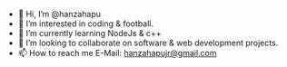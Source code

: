 - 👋 Hi, I’m @hanzahapu
- 👀 I’m interested in coding & football.
- 🌱 I’m currently learning NodeJs & c++
- 💞️ I’m looking to collaborate on software & web development projects. 
- 📫 How to reach me E-Mail: hanzahapujr@gmail.com

<!---
hanzahapu/hanzahapu is a ✨ special ✨ repository because its `README.md` (this file) appears on your GitHub profile.
You can click the Preview link to take a look at your changes.
--->

